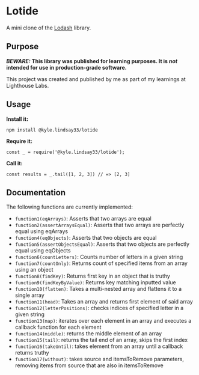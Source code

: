 # Lotide

A mini clone of the [Lodash](https://lodash.com) library.

## Purpose

**_BEWARE:_ This library was published for learning purposes. It is _not_ intended for use in production-grade software.**

This project was created and published by me as part of my learnings at Lighthouse Labs.

## Usage

**Install it:**

`npm install @kyle.lindsay33/lotide`

**Require it:**

`const _ = require('@kyle.lindsay33/lotide');`

**Call it:**

`const results = _.tail([1, 2, 3]) // => [2, 3]`

## Documentation

The following functions are currently implemented:

- `function1(eqArrays)`: Asserts that two arrays are equal
- `function2(assertArraysEqual)`: Asserts that two arrays are perfectly equal using eqArrays
- `function4(eqObjects)`: Asserts that two objects are equal
- `function5(assertObjectsEqual)`: Asserts that two objects are perfectly equal using eqObjects
- `function6(countLetters)`: Counts number of letters in a given string
- `function7(countOnly)`: Returns count of specified items from an array using an object
- `function8(findKey)`: Returns first key in an object that is truthy
- `function9(findKeyByValue)`: Returns key matching inputted value
- `function10(flatten)`: Takes a multi-nested array and flattens it to a single array
- `function11(head)`: Takes an array and returns first element of said array
- `function12(letterPositions)`: checks indices of specified letter in a given string
- `function13(map)`: iterates over each element in an array and executes a callback function for each element
- `function14(middle)`: returns the middle element of an array
- `function15(tail)`: returns the tail end of an array, skips the first index
- `function16(takeUntil)`: takes element from an array until a callback returns truthy
- `function17(without)`: takes source and itemsToRemove parameters, removing items from source that are also in itemsToRemove
